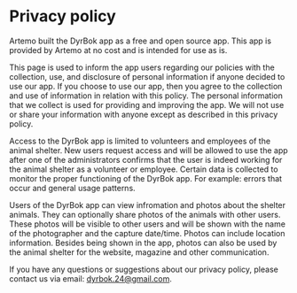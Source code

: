 # Privacy policy

Artemo built the DyrBok app as a free and open source app. This app is provided by Artemo at no cost and is intended for use as is.

This page is used to inform the app users regarding our policies with the collection, use, and disclosure of personal information if anyone decided to use our app. If you choose to use our app, then you agree to the collection and use of information in relation with this policy. The personal information that we collect is used for providing and improving the app. We will not use or share your information with anyone except as described in this privacy policy.

Access to the DyrBok app is limited to volunteers and employees of the animal shelter. New users request access and will be allowed to use the app after one of the administrators confirms that the user is indeed working for the animal shelter as a volunteer or employee. Certain data is collected to monitor the proper functioning of the DyrBok app. For example: errors that occur and general usage patterns.

Users of the DyrBok app can view infromation and photos about the shelter animals. They can optionally share photos of the animals with other users. These photos will be visible to other users and will be shown with the name of the photographer and the capture date/time. Photos can include location information. Besides being shown in the app, photos can also be used by the animal shelter for the website, magazine and other communication.

If you have any questions or suggestions about our privacy policy, please contact us via email: dyrbok.24@gmail.com.
